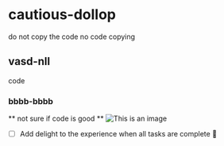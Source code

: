 # cautious-dollop
do not copy the code
no code copying
## vasd-nll
code
### bbbb-bbbb
** not sure if code is good **
![This is an image](https://myoctocat.com/assets/images/base-octocat.svg)

- [ ] Add delight to the experience when all tasks are complete :tada:
